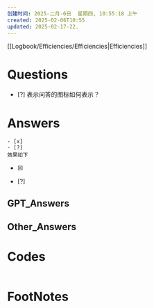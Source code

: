 ```yaml
---
创建时间: 2025-二月-6日  星期四, 10:55:18 上午
created: 2025-02-06T10:55
updated: 2025-02-17-22.
---
```

[[Logbook/Efficiencies/Efficiencies|Efficiencies]]

# Questions

- [?] 表示问答的图标如何表示？
  
# Answers

```
- [x]
- [?]
效果如下
```

- [x] 
- [?] 
## GPT_Answers


## Other_Answers


# Codes

```python

```



# FootNotes